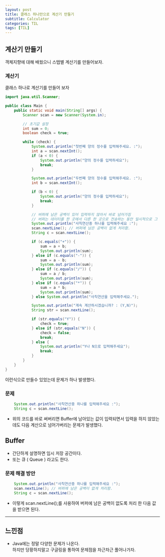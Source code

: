 ```yaml
---
layout: post
title: 클래스 하나만으로 계산기 만들기
subtitle: Calculator
categories: TIL
tags: [TIL]
---
```


## 계산기 만들기
객체지향에 대해 배웠으니 스탭별 계산기를 만들어보자.

### 계산기
클래스 하나로 계산기를 만들어 보자     

```java
import java.util.Scanner;

public class Main {
    public static void main(String[] args) {
        Scanner scan = new Scanner(System.in);

        // 초기값 설정
        int sum = 0;
        boolean check = true;

        while (check) {
            System.out.println("첫번째 양의 정수를 입력해주세요. :");
            int a = scan.nextInt();
            if (a < 0) {
                System.out.println("양의 정수를 입력하세요");
                break;
            }

            System.out.println("두번째 양의 정수를 입력해주세요. :");
            int b = scan.nextInt();

            if (b < 0) {
                System.out.println("양의 정수를 입력하세요");
                break;
            }

            // 버퍼에 남은 공백이 있어 입력하지 않아서 바로 넘어가짐
            // 버퍼는 데이터를 한 곳에서 다른 한 곳으로 전송하는 동안 일시적으로 그 데이터를 보관하는 메모리의 영역 = Queue ( 큐 )
            System.out.println("사칙연산중 하나를 입력해주세요 :");
            scan.nextLine(); // 버퍼에 남은 공백이 없게 처리함.
            String c = scan.nextLine();

            if (c.equals("+")) {
                sum = a + b;
                System.out.println(sum);
            } else if (c.equals("-")) {
                sum = a - b;
                System.out.println(sum);
            } else if (c.equals("/")) {
                sum = a / b;
                System.out.println(sum);
            } else if (c.equals("*")) {
                sum = a * b;
                System.out.println(sum);
            } else System.out.println("사칙연산을 입력해주세요.");

            System.out.println("계속 계산하시겠습니까? : (Y,N)");
            String str = scan.nextLine();

            if (str.equals("Y")) {
                check = true;
            } else if (str.equals("N")) {
                check = false;
                break;
            } else {
                System.out.println("Y나 N으로 입력해주세요");
                break;
            }
        }
    }
}
```

이런식으로 만들수 있었는데 문제가 하나 발생했다.

### 문제

```java
    System.out.println("사칙연산중 하나를 입력해주세요 :");
    String c = scan.nextLine();
```
* 위의 코드를 바로 써버리면 Buffer에 남아있는 값이 입력되면서 입력을 하지 않았는데도 다음 계산으로 넘어가버리는 문제가 발생했다.   

## Buffer 
* 간단하게 설명하면 임시 저장 공간이다. 
* 또는 큐 ( Queue ) 라고도 한다.

### 문제 해결 방안

```java
    System.out.println("사칙연산중 하나를 입력해주세요 :");
    scan.nextLine(); // 버퍼에 남은 공백이 없게 처리함.
    String c = scan.nextLine();
```
* 이렇게 scan.nextLine();를 사용하여 버퍼에 남은 공백이 없도록 처리 한 다음 값을 받으면 된다.

---

## 느낀점
* Java에는 정말 다양한 문제가 나온다.    
하지만 당황하지말고 구글링을 통하여 문제점을 차근차근 풀어나가자.